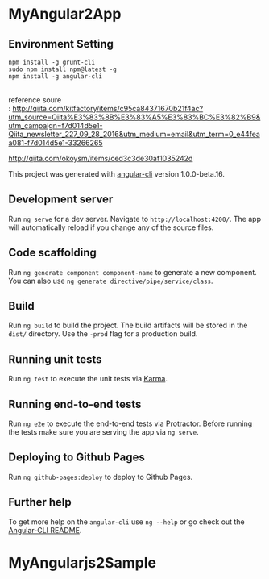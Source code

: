 # MyAngular2App
## Environment Setting

```
npm install -g grunt-cli
sudo npm install npm@latest -g
npm install -g angular-cli

```
<br>reference soure</br> :
http://qiita.com/kitfactory/items/c95ca84371670b21f4ac?utm_source=Qiita%E3%83%8B%E3%83%A5%E3%83%BC%E3%82%B9&utm_campaign=f7d014d5e1-Qiita_newsletter_227_09_28_2016&utm_medium=email&utm_term=0_e44feaa081-f7d014d5e1-33266265

http://qiita.com/okoysm/items/ced3c3de30af1035242d

This project was generated with [angular-cli](https://github.com/angular/angular-cli) version 1.0.0-beta.16.

## Development server
Run `ng serve` for a dev server. Navigate to `http://localhost:4200/`. The app will automatically reload if you change any of the source files.

## Code scaffolding

Run `ng generate component component-name` to generate a new component. You can also use `ng generate directive/pipe/service/class`.

## Build

Run `ng build` to build the project. The build artifacts will be stored in the `dist/` directory. Use the `-prod` flag for a production build.

## Running unit tests

Run `ng test` to execute the unit tests via [Karma](https://karma-runner.github.io).

## Running end-to-end tests

Run `ng e2e` to execute the end-to-end tests via [Protractor](http://www.protractortest.org/).
Before running the tests make sure you are serving the app via `ng serve`.

## Deploying to Github Pages

Run `ng github-pages:deploy` to deploy to Github Pages.

## Further help

To get more help on the `angular-cli` use `ng --help` or go check out the [Angular-CLI README](https://github.com/angular/angular-cli/blob/master/README.md).
# MyAngularjs2Sample
